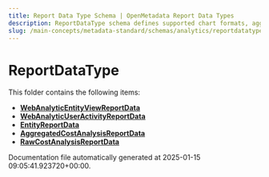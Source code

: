 ```yaml
---
title: Report Data Type Schema | OpenMetadata Report Data Types
description: ReportDataType schema defines supported chart formats, aggregation methods, and report settings.
slug: /main-concepts/metadata-standard/schemas/analytics/reportdatatype
---
```


# ReportDataType

This folder contains the following items:

- [**WebAnalyticEntityViewReportData**](/main-concepts/metadata-standard/schemas/analytics/reportdatatype/webanalyticentityviewreportdata)
- [**WebAnalyticUserActivityReportData**](/main-concepts/metadata-standard/schemas/analytics/reportdatatype/webanalyticuseractivityreportdata)
- [**EntityReportData**](/main-concepts/metadata-standard/schemas/analytics/reportdatatype/entityreportdata)
- [**AggregatedCostAnalysisReportData**](/main-concepts/metadata-standard/schemas/analytics/reportdatatype/aggregatedcostanalysisreportdata)
- [**RawCostAnalysisReportData**](/main-concepts/metadata-standard/schemas/analytics/reportdatatype/rawcostanalysisreportdata)


Documentation file automatically generated at 2025-01-15 09:05:41.923720+00:00.
